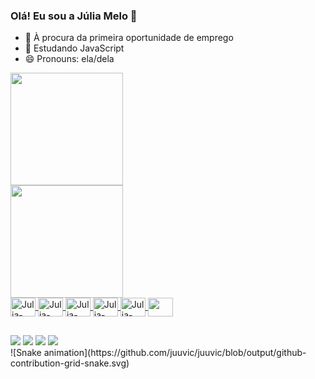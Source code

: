 ### Olá! Eu sou a Júlia Melo 👋

- 🔭 À procura da primeira oportunidade de emprego
- 🌱 Estudando JavaScript
- 😄 Pronouns: ela/dela

<div>
  <a href="https://github.com/juuvic">
  <img height="180em" src="https://github-readme-stats.vercel.app/api?username=juuvic&show_icons=true&theme=dracula&include_all_commits=true&count_private=true"/><br>
  <img height="180em" src="https://github-readme-stats.vercel.app/api/top-langs/?username=juuvic&Layout-compact&langs_count-16&theme=dracula"/>
</div>

<div>
      <img align="center" alt="Julia-html" height="30" width="40"src="https://cdn.jsdelivr.net/gh/devicons/devicon/icons/html5/html5-original.svg" />
      <img align="center" alt="Julia-css" height="30" width="40" src="https://cdn.jsdelivr.net/gh/devicons/devicon/icons/css3/css3-original.svg" />
      <img align="center" alt="Julia-JavaScript" height="30" width="40" src="https://cdn.jsdelivr.net/gh/devicons/devicon/icons/javascript/javascript-original.svg" />
      <img align="center" alt="Julia-nodejs" height="30" width="40" src="https://cdn.jsdelivr.net/gh/devicons/devicon/icons/nodejs/nodejs-original.svg" />
      <img align="center" alt="Julia-mysql" height="30" width="40" src="https://cdn.jsdelivr.net/gh/devicons/devicon/icons/mysql/mysql-original.svg" />
      <img  align="center" alt="" height="30" width="40" src="https://cdn.jsdelivr.net/gh/devicons/devicon/icons/git/git-original.svg" />
</div>
  
   ##

<div>
 <a href="https://mail.google.com/mail/u/0/?hl=pt-BR#inbox" target="_blank"><img src="https://img.shields.io/badge/Gmail-D14836?style=for-the-badge&logo=gmail&logoColor=white" target="_blank"></a>
<a href="https://www.linkedin.com/in/j%C3%BAlia-melo-504515252/" target="_blank"><img src="https://img.shields.io/badge/LinkedIn-0077B5?style=for-the-badge&logo=linkedin&logoColor=white" target="_blank"></a>
<a href="https://discord.gg/Julia Melo#5360" target="_blank"><img src="https://img.shields.io/badge/Discord-7289DA?style=for-the-badge&logo=discord&logoColor=white" target="_blank"></a>
<a href="https://www.instagram.com/j.mello2/" target="_blank"><img src="https://img.shields.io/badge/Instagram-E4405F?style=for-the-badge&logo=instagram&logoColor=white" target="_blank"></a>
</div>
![Snake animation](https://github.com/juuvic/juuvic/blob/output/github-contribution-grid-snake.svg)


 
  
  
  


